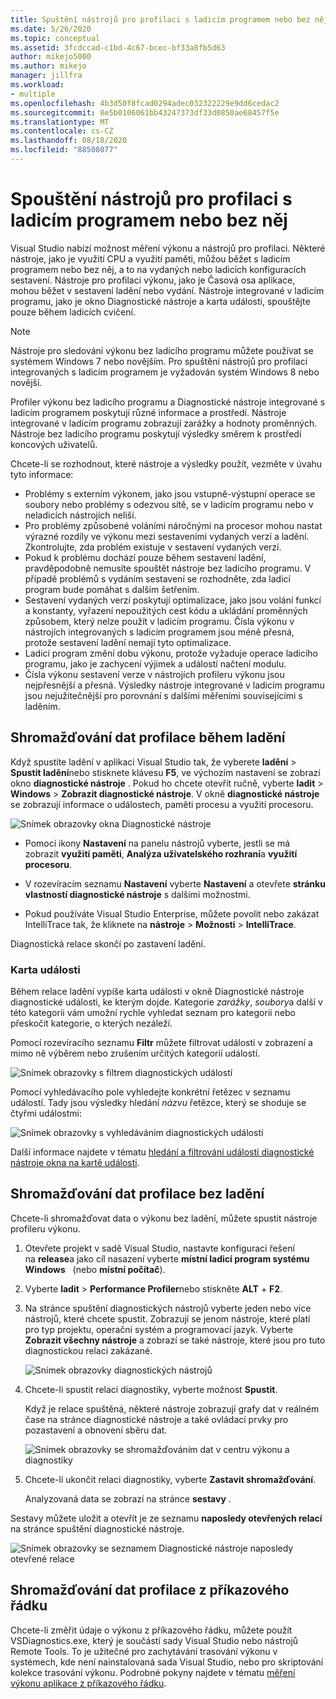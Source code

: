 ```yaml
---
title: Spuštění nástrojů pro profilaci s ladicím programem nebo bez něj | Microsoft Docs
ms.date: 5/26/2020
ms.topic: conceptual
ms.assetid: 3fcdccad-c1bd-4c67-bcec-bf33a8fb5d63
author: mikejo5000
ms.author: mikejo
manager: jillfra
ms.workload:
- multiple
ms.openlocfilehash: 4b3d50f8fcad0294adec032322229e9dd6cedac2
ms.sourcegitcommit: 8e5b0106061bb43247373df33d0850ae68457f5e
ms.translationtype: MT
ms.contentlocale: cs-CZ
ms.lasthandoff: 08/18/2020
ms.locfileid: "88508077"
---
```

# <a name="run-profiling-tools-with-or-without-the-debugger"></a>Spouštění nástrojů pro profilaci s ladicím programem nebo bez něj

Visual Studio nabízí možnost měření výkonu a nástrojů pro profilaci. Některé nástroje, jako je využití CPU a využití paměti, můžou běžet s ladicím programem nebo bez něj, a to na vydaných nebo ladicích konfiguracích sestavení. Nástroje pro profilaci výkonu, jako je Časová osa aplikace, mohou běžet v sestavení ladění nebo vydání. Nástroje integrované v ladicím programu, jako je okno Diagnostické nástroje a karta události, spouštějte pouze během ladicích cvičení.

>[!NOTE]
>Nástroje pro sledování výkonu bez ladicího programu můžete používat se systémem Windows 7 nebo novějším. Pro spuštění nástrojů pro profilaci integrovaných s ladicím programem je vyžadován systém Windows 8 nebo novější.

Profiler výkonu bez ladicího programu a Diagnostické nástroje integrované s ladicím programem poskytují různé informace a prostředí. Nástroje integrované v ladicím programu zobrazují zarážky a hodnoty proměnných. Nástroje bez ladicího programu poskytují výsledky směrem k prostředí koncových uživatelů.

Chcete-li se rozhodnout, které nástroje a výsledky použít, vezměte v úvahu tyto informace:

- Problémy s externím výkonem, jako jsou vstupně-výstupní operace se soubory nebo problémy s odezvou sítě, se v ladicím programu nebo v neladicích nástrojích neliší.
- Pro problémy způsobené voláními náročnými na procesor mohou nastat výrazné rozdíly ve výkonu mezi sestaveními vydaných verzí a ladění. Zkontrolujte, zda problém existuje v sestavení vydaných verzí.
- Pokud k problému dochází pouze během sestavení ladění, pravděpodobně nemusíte spouštět nástroje bez ladicího programu. V případě problémů s vydáním sestavení se rozhodněte, zda ladicí program bude pomáhat s dalším šetřením.
- Sestavení vydaných verzí poskytují optimalizace, jako jsou volání funkcí a konstanty, vyřazení nepoužitých cest kódu a ukládání proměnných způsobem, který nelze použít v ladicím programu. Čísla výkonu v nástrojích integrovaných s ladicím programem jsou méně přesná, protože sestavení ladění nemají tyto optimalizace.
- Ladicí program změní dobu výkonu, protože vyžaduje operace ladicího programu, jako je zachycení výjimek a událostí načtení modulu.
- Čísla výkonu sestavení verze v nástrojích profileru výkonu jsou nejpřesnější a přesná. Výsledky nástroje integrované v ladicím programu jsou nejužitečnější pro porovnání s dalšími měřeními souvisejícími s laděním.

## <a name="collect-profiling-data-while-debugging"></a><a name="BKMK_Quick_start__Collect_diagnostic_data"></a> Shromažďování dat profilace během ladění

Když spustíte ladění v aplikaci Visual Studio tak, že vyberete **ladění**  >  **Spustit ladění**nebo stisknete klávesu **F5**, ve výchozím nastavení se zobrazí okno **diagnostické nástroje** . Pokud ho chcete otevřít ručně, vyberte **ladit**  >  **Windows**  >  **Zobrazit diagnostické nástroje**. V okně **diagnostické nástroje** se zobrazují informace o událostech, paměti procesu a využití procesoru.

![Snímek obrazovky okna Diagnostické nástroje](../profiling/media/diagnostictoolswindow.png " Okno Diagnostické nástroje")

- Pomocí ikony **Nastavení** na panelu nástrojů vyberte, jestli se má zobrazit **využití paměti**, **Analýza uživatelského rozhraní**a **využití procesoru**.

- V rozevíracím seznamu **Nastavení** vyberte **Nastavení** a otevřete **stránku vlastností diagnostické nástroje** s dalšími možnostmi.

- Pokud používáte Visual Studio Enterprise, můžete povolit nebo zakázat IntelliTrace tak, že kliknete na **nástroje**  >  **Možnosti**  >  **IntelliTrace**.

Diagnostická relace skončí po zastavení ladění.

### <a name="the-events-tab"></a>Karta události

Během relace ladění vypíše karta události v okně Diagnostické nástroje diagnostické události, ke kterým dojde. Kategorie *zarážky*, *soubory*a další v této kategorii vám umožní rychle vyhledat seznam pro kategorii nebo přeskočit kategorie, o kterých nezáleží.

Pomocí rozevíracího seznamu **Filtr** můžete filtrovat události v zobrazení a mimo ně výběrem nebo zrušením určitých kategorií událostí.

![Snímek obrazovky s filtrem diagnostických událostí](../profiling/media/diagnosticeventfilter.png "Filtr diagnostické události")

Pomocí vyhledávacího pole vyhledejte konkrétní řetězec v seznamu událostí. Tady jsou výsledky hledání *názvu* řetězce, který se shoduje se čtyřmi událostmi:

![Snímek obrazovky s vyhledáváním diagnostických událostí](../profiling/media/diagnosticseventsearch.png "Hledání diagnostické události")

Další informace najdete v tématu [hledání a filtrování událostí diagnostické nástroje okna na kartě události](https://devblogs.microsoft.com/devops/searching-and-filtering-the-events-tab-of-the-diagnostic-tools-window/).

## <a name="collect-profiling-data-without-debugging"></a>Shromažďování dat profilace bez ladění

Chcete-li shromažďovat data o výkonu bez ladění, můžete spustit nástroje profileru výkonu.

1. Otevřete projekt v sadě Visual Studio, nastavte konfiguraci řešení na **release**a jako cíl nasazení vyberte **místní ladicí program systému Windows**   (nebo **místní počítač**).

1. Vyberte **ladit**  >  **Performance Profiler**nebo stiskněte **ALT** + **F2**.

1. Na stránce spuštění diagnostických nástrojů vyberte jeden nebo více nástrojů, které chcete spustit. Zobrazují se jenom nástroje, které platí pro typ projektu, operační systém a programovací jazyk. Vyberte **Zobrazit všechny nástroje** a zobrazí se také nástroje, které jsou pro tuto diagnostickou relaci zakázané.

   ![Snímek obrazovky diagnostických nástrojů](../profiling/media/diaghubsummarypage.png "DIAG_SelectTool")

1. Chcete-li spustit relaci diagnostiky, vyberte možnost **Spustit**.

   Když je relace spuštěná, některé nástroje zobrazují grafy dat v reálném čase na stránce diagnostické nástroje a také ovládací prvky pro pozastavení a obnovení sběru dat.

    ![Snímek obrazovky se shromažďováním dat v centru výkonu a diagnostiky](../profiling/media/diaghubcollectdata.png "Shromáždění dat z centra")

1. Chcete-li ukončit relaci diagnostiky, vyberte **Zastavit shromažďování**.

   Analyzovaná data se zobrazí na stránce **sestavy** .

Sestavy můžete uložit a otevřít je ze seznamu **naposledy otevřených relací** na stránce spuštění diagnostické nástroje.

![Snímek obrazovky se seznamem Diagnostické nástroje naposledy otevřené relace](../profiling/media/diaghubopenexistingdiagsession.png "PDHUB_OpenExistingDiagSession")

## <a name="collect-profiling-data-from-the-command-line"></a>Shromažďování dat profilace z příkazového řádku

Chcete-li změřit údaje o výkonu z příkazového řádku, můžete použít VSDiagnostics.exe, který je součástí sady Visual Studio nebo nástrojů Remote Tools. To je užitečné pro zachytávání trasování výkonu v systémech, kde není nainstalovaná sada Visual Studio, nebo pro skriptování kolekce trasování výkonu. Podrobné pokyny najdete v tématu [měření výkonu aplikace z příkazového řádku](../profiling/profile-apps-from-command-line.md).